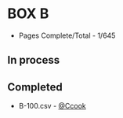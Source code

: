  BOX B
=======

* Pages Complete/Total - 1/645

## In process

## Completed

* B-100.csv - [@Ccook](http://www.github.com/Ccook)
